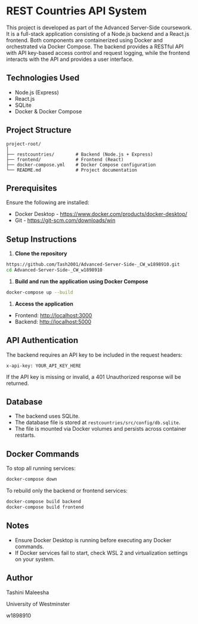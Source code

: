 # REST Countries API System

This project is developed as part of the Advanced Server-Side coursework. It is a full-stack application consisting of a Node.js backend and a React.js frontend. Both components are containerized using Docker and orchestrated via Docker Compose. The backend provides a RESTful API with API key-based access control and request logging, while the frontend interacts with the API and provides a user interface.

## Technologies Used

- Node.js (Express)
- React.js
- SQLite
- Docker & Docker Compose

## Project Structure

```
project-root/
│
├── restcountries/        # Backend (Node.js + Express)
├── frontend/             # Frontend (React)
├── docker-compose.yml    # Docker Compose configuration
└── README.md             # Project documentation

```

## Prerequisites

Ensure the following are installed:

- Docker Desktop - https://www.docker.com/products/docker-desktop/ 
- Git - https://git-scm.com/downloads/win

## Setup Instructions

1. **Clone the repository**

```bash
https://github.com/Tash2001/Advanced-Server-Side-_CW_w1898910.git
cd Advanced-Server-Side-_CW_w1898910

```

1. **Build and run the application using Docker Compose**

```bash
docker-compose up --build

```

1. **Access the application**
- Frontend: [http://localhost:3000](http://localhost:3000/)
- Backend: [http://localhost:5000](http://localhost:5000/)

## API Authentication

The backend requires an API key to be included in the request headers:

```
x-api-key: YOUR_API_KEY_HERE

```

If the API key is missing or invalid, a 401 Unauthorized response will be returned.

## Database

- The backend uses SQLite.
- The database file is stored at `restcountries/src/config/db.sqlite`.
- The file is mounted via Docker volumes and persists across container restarts.

## Docker Commands

To stop all running services:

```bash
docker-compose down

```

To rebuild only the backend or frontend services:

```bash
docker-compose build backend
docker-compose build frontend

```

## Notes

- Ensure Docker Desktop is running before executing any Docker commands.
- If Docker services fail to start, check WSL 2 and virtualization settings on your system.

## Author

Tashini Maleesha

University of Westminster

w1898910
